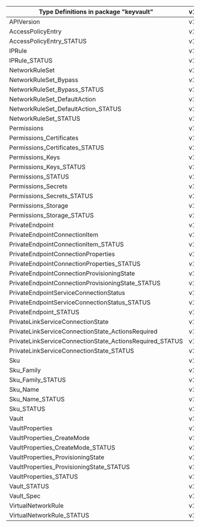 | Type Definitions in package "keyvault"                   | v1beta20210401preview |
|----------------------------------------------------------|-----------------------|
| APIVersion                                               | v1beta20210401preview |
| AccessPolicyEntry                                        | v1beta20210401preview |
| AccessPolicyEntry_STATUS                                 | v1beta20210401preview |
| IPRule                                                   | v1beta20210401preview |
| IPRule_STATUS                                            | v1beta20210401preview |
| NetworkRuleSet                                           | v1beta20210401preview |
| NetworkRuleSet_Bypass                                    | v1beta20210401preview |
| NetworkRuleSet_Bypass_STATUS                             | v1beta20210401preview |
| NetworkRuleSet_DefaultAction                             | v1beta20210401preview |
| NetworkRuleSet_DefaultAction_STATUS                      | v1beta20210401preview |
| NetworkRuleSet_STATUS                                    | v1beta20210401preview |
| Permissions                                              | v1beta20210401preview |
| Permissions_Certificates                                 | v1beta20210401preview |
| Permissions_Certificates_STATUS                          | v1beta20210401preview |
| Permissions_Keys                                         | v1beta20210401preview |
| Permissions_Keys_STATUS                                  | v1beta20210401preview |
| Permissions_STATUS                                       | v1beta20210401preview |
| Permissions_Secrets                                      | v1beta20210401preview |
| Permissions_Secrets_STATUS                               | v1beta20210401preview |
| Permissions_Storage                                      | v1beta20210401preview |
| Permissions_Storage_STATUS                               | v1beta20210401preview |
| PrivateEndpoint                                          | v1beta20210401preview |
| PrivateEndpointConnectionItem                            | v1beta20210401preview |
| PrivateEndpointConnectionItem_STATUS                     | v1beta20210401preview |
| PrivateEndpointConnectionProperties                      | v1beta20210401preview |
| PrivateEndpointConnectionProperties_STATUS               | v1beta20210401preview |
| PrivateEndpointConnectionProvisioningState               | v1beta20210401preview |
| PrivateEndpointConnectionProvisioningState_STATUS        | v1beta20210401preview |
| PrivateEndpointServiceConnectionStatus                   | v1beta20210401preview |
| PrivateEndpointServiceConnectionStatus_STATUS            | v1beta20210401preview |
| PrivateEndpoint_STATUS                                   | v1beta20210401preview |
| PrivateLinkServiceConnectionState                        | v1beta20210401preview |
| PrivateLinkServiceConnectionState_ActionsRequired        | v1beta20210401preview |
| PrivateLinkServiceConnectionState_ActionsRequired_STATUS | v1beta20210401preview |
| PrivateLinkServiceConnectionState_STATUS                 | v1beta20210401preview |
| Sku                                                      | v1beta20210401preview |
| Sku_Family                                               | v1beta20210401preview |
| Sku_Family_STATUS                                        | v1beta20210401preview |
| Sku_Name                                                 | v1beta20210401preview |
| Sku_Name_STATUS                                          | v1beta20210401preview |
| Sku_STATUS                                               | v1beta20210401preview |
| Vault                                                    | v1beta20210401preview |
| VaultProperties                                          | v1beta20210401preview |
| VaultProperties_CreateMode                               | v1beta20210401preview |
| VaultProperties_CreateMode_STATUS                        | v1beta20210401preview |
| VaultProperties_ProvisioningState                        | v1beta20210401preview |
| VaultProperties_ProvisioningState_STATUS                 | v1beta20210401preview |
| VaultProperties_STATUS                                   | v1beta20210401preview |
| Vault_STATUS                                             | v1beta20210401preview |
| Vault_Spec                                               | v1beta20210401preview |
| VirtualNetworkRule                                       | v1beta20210401preview |
| VirtualNetworkRule_STATUS                                | v1beta20210401preview |
